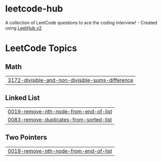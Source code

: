 # leetcode-hub
A collection of LeetCode questions to ace the coding interview! - Created using [LeetHub v2](https://github.com/arunbhardwaj/LeetHub-2.0)

<!---LeetCode Topics Start-->
# LeetCode Topics
## Math
|  |
| ------- |
| [3172-divisible-and-non-divisible-sums-difference](https://github.com/spoddub/leetcode-hub/tree/master/3172-divisible-and-non-divisible-sums-difference) |
## Linked List
|  |
| ------- |
| [0019-remove-nth-node-from-end-of-list](https://github.com/spoddub/leetcode-hub/tree/master/0019-remove-nth-node-from-end-of-list) |
| [0083-remove-duplicates-from-sorted-list](https://github.com/spoddub/leetcode-hub/tree/master/0083-remove-duplicates-from-sorted-list) |
## Two Pointers
|  |
| ------- |
| [0019-remove-nth-node-from-end-of-list](https://github.com/spoddub/leetcode-hub/tree/master/0019-remove-nth-node-from-end-of-list) |
<!---LeetCode Topics End-->